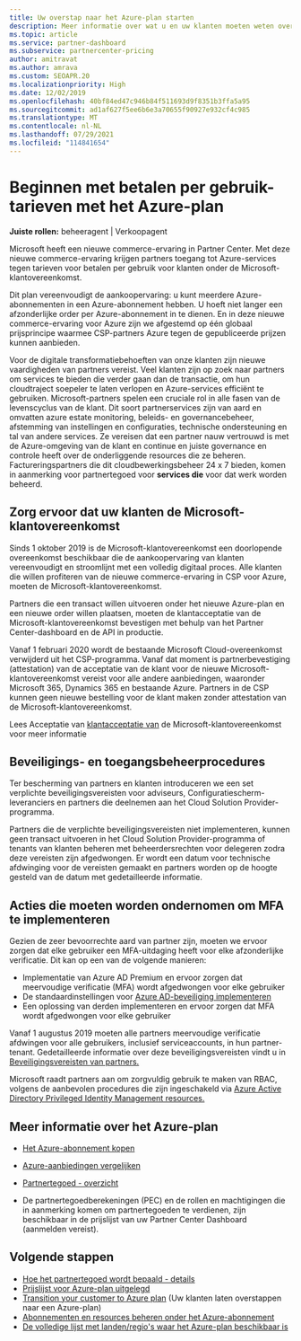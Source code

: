 ```yaml
---
title: Uw overstap naar het Azure-plan starten
description: Meer informatie over wat u en uw klanten moeten weten over het gebruik van het Azure-abonnement voor betalen per gebruik, inclusief de eerste stappen, voorzorgsmaatregelen voor beveiliging en hoe u aan de slag kunt gaan.
ms.topic: article
ms.service: partner-dashboard
ms.subservice: partnercenter-pricing
author: amitravat
ms.author: amrava
ms.custom: SEOAPR.20
ms.localizationpriority: High
ms.date: 12/02/2019
ms.openlocfilehash: 40bf84ed47c946b84f511693d9f8351b3ffa5a95
ms.sourcegitcommit: ad1af627f5ee6b6e3a70655f90927e932cf4c985
ms.translationtype: MT
ms.contentlocale: nl-NL
ms.lasthandoff: 07/29/2021
ms.locfileid: "114841654"
---
```

# <a name="begin-using-pay-as-you-go-rates-with-the-azure-plan"></a>Beginnen met betalen per gebruik-tarieven met het Azure-plan

**Juiste rollen:** beheeragent | Verkoopagent


Microsoft heeft een nieuwe commerce-ervaring in Partner Center.  Met deze nieuwe commerce-ervaring krijgen partners toegang tot Azure-services tegen tarieven voor betalen per gebruik voor klanten onder de Microsoft-klantovereenkomst.

Dit plan vereenvoudigt de aankoopervaring: u kunt meerdere Azure-abonnementen in een Azure-abonnement hebben. U hoeft niet langer een afzonderlijke order per Azure-abonnement in te dienen. En in deze nieuwe commerce-ervaring voor Azure zijn we afgestemd op één globaal prijsprincipe waarmee CSP-partners Azure tegen de gepubliceerde prijzen kunnen aanbieden.

Voor de digitale transformatiebehoeften van onze klanten zijn nieuwe vaardigheden van partners vereist. Veel klanten zijn op zoek naar partners om services te bieden die verder gaan dan de transactie, om hun cloudtraject soepeler te laten verlopen en Azure-services efficiënt te gebruiken. Microsoft-partners spelen een cruciale rol in alle fasen van de levenscyclus van de klant. Dit soort partnerservices zijn van aard en omvatten azure estate monitoring, beleids- en governancebeheer, afstemming van instellingen en configuraties, technische ondersteuning en tal van andere services. Ze vereisen dat een partner nauw vertrouwd is met de Azure-omgeving van de klant en continue en juiste governance en controle heeft over de onderliggende resources die ze beheren. Factureringspartners die dit cloudbewerkingsbeheer 24 x 7 bieden, komen in aanmerking voor partnertegoed voor **services die** voor dat werk worden beheerd.

## <a name="make-sure-your-customers-have-signed-the-microsoft-customer-agreement"></a>Zorg ervoor dat uw klanten de Microsoft-klantovereenkomst

Sinds 1 oktober 2019 is de Microsoft-klantovereenkomst een doorlopende overeenkomst beschikbaar die de aankoopervaring van klanten vereenvoudigt en stroomlijnt met een volledig digitaal proces. Alle klanten die willen profiteren van de nieuwe commerce-ervaring in CSP voor Azure, moeten de Microsoft-klantovereenkomst.

Partners die een transact willen uitvoeren onder het nieuwe Azure-plan en een nieuwe order willen plaatsen, moeten de klantacceptatie van de Microsoft-klantovereenkomst bevestigen met behulp van het Partner Center-dashboard en de API in productie.

Vanaf 1 februari 2020 wordt de bestaande Microsoft Cloud-overeenkomst verwijderd uit het CSP-programma. Vanaf dat moment is partnerbevestiging (attestation) van de acceptatie van de klant voor de nieuwe Microsoft-klantovereenkomst vereist voor alle andere aanbiedingen, waaronder Microsoft 365, Dynamics 365 en bestaande Azure. Partners in de CSP kunnen geen nieuwe bestelling voor de klant maken zonder attestation van de Microsoft-klantovereenkomst.

Lees Acceptatie van [klantacceptatie van](confirm-customer-agreement.md) de Microsoft-klantovereenkomst voor meer informatie

## <a name="security-and-access-control-practices"></a>Beveiligings- en toegangsbeheerprocedures

Ter bescherming van partners en klanten introduceren we een set verplichte beveiligingsvereisten voor adviseurs, Configuratiescherm-leveranciers en partners die deelnemen aan het Cloud Solution Provider-programma.

Partners die de verplichte beveiligingsvereisten niet implementeren, kunnen geen transact uitvoeren in het Cloud Solution Provider-programma of tenants van klanten beheren met beheerdersrechten voor delegeren zodra deze vereisten zijn afgedwongen. Er wordt een datum voor technische afdwinging voor de vereisten gemaakt en partners worden op de hoogte gesteld van de datum met gedetailleerde informatie.

## <a name="actions-to-take-to-implement-mfa"></a>Acties die moeten worden ondernomen om MFA te implementeren

Gezien de zeer bevoorrechte aard van partner zijn, moeten we ervoor zorgen dat elke gebruiker een MFA-uitdaging heeft voor elke afzonderlijke verificatie. Dit kan op een van de volgende manieren:

- Implementatie van Azure AD Premium en ervoor zorgen dat meervoudige verificatie (MFA) wordt afgedwongen voor elke gebruiker
- De standaardinstellingen voor [Azure AD-beveiliging implementeren](/azure/active-directory/conditional-access/concept-conditional-access-security-defaults)
- Een oplossing van derden implementeren en ervoor zorgen dat MFA wordt afgedwongen voor elke gebruiker

Vanaf 1 augustus 2019 moeten alle partners meervoudige verificatie afdwingen voor alle gebruikers, inclusief serviceaccounts, in hun partner-tenant. Gedetailleerde informatie over deze beveiligingsvereisten vindt u in [Beveiligingsvereisten van partners.](partner-security-requirements.md)

Microsoft raadt partners aan om zorgvuldig gebruik te maken van RBAC, volgens de aanbevolen procedures die zijn ingeschakeld via [Azure Active Directory Privileged Identity Management resources.](/azure/active-directory/privileged-identity-management/pim-configure)

## <a name="read-more-about-the-azure-plan"></a>Meer informatie over het Azure-plan

- [Het Azure-abonnement kopen](purchase-azure-plan.md)

- [Azure-aanbiedingen vergelijken](compare-azure-offers.md)

- [Partnertegoed - overzicht](partner-earned-credit.md)

- De partnertegoedberekeningen (PEC) en de rollen en machtigingen die in aanmerking komen om partnertegoeden te verdienen, zijn beschikbaar in de prijslijst van uw Partner Center Dashboard (aanmelden vereist).

## <a name="next-steps"></a>Volgende stappen 

- [Hoe het partnertegoed wordt bepaald - details](partner-earned-credit-explanation.md)
- [Prijslijst voor Azure-plan uitgelegd](azure-plan-price-list.md)
- [Transition your customer to Azure plan](azure-plan-transition.md) (Uw klanten laten overstappen naar een Azure-plan)
- [Abonnementen en resources beheren onder het Azure-abonnement](azure-plan-manage.md)
- [De volledige lijst met landen/regio's waar het Azure-plan beschikbaar is](https://query.prod.cms.rt.microsoft.com/cms/api/am/binary/RE3QN0x)